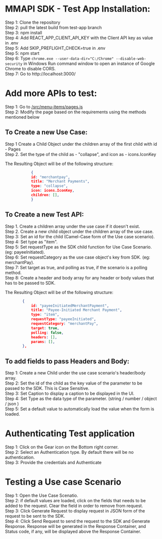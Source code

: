 # MMAPI SDK - Test App Installation:

Step 1: Clone the repository<br />
Step 2: pull the latest build from test-app branch<br />
Step 3: npm install<br />
Step 4: Add REACT_APP_CLIENT_API_KEY with the Client API key as value in .env<br />
Step 5: Add SKIP_PREFLIGHT_CHECK=true in .env<br />
Step 5: npm start<br />
Step 6: Type `chrome.exe --user-data-dir="C:/Chrome" --disable-web-security` in Windows Run command window to open an instance of Google Chrome to disable CORS.<br/>
Step 7: Go to http://localhost:3000/<br/>

# Add more APIs to test:

Step 1: Go to [/src/menu-items/pages.js](/src/menu-items/pages.js)<br />
Step 2: Modify the page based on the requirements using the methods mentioned below<br />

## To Create a new Use Case:

Step 1 Create a Child Object under the children array of the first child with id - Pages<br/>
Step 2. Set the type of the child as - "collapse", and icon as - icons.IconKey<br/>

The Resulting Object will be of the following structure:<br/>

```json
            {
            id: "merchantpay",
            title: "Merchant Payments",
            type: "collapse",
            icon: icons.IconKey,
            children: [],
            }
```

## To Create a new Test API:

Step 1. Create a children array under the use case if it doesn't exist.<br/>
Step 2. Create a new child object under the children array of the use case.<br/>
Step 3: Set an id for the child (Camel-Case form of the Use case scenario).<br/>
Step 4: Set type as "item".<br/>
Step 5: Set requestType as the SDK child function for Use Case Scenario. (eg: payeeInitiated).<br/>
Step 6: Set requestCategory as the use case object's key from SDK. (eg: merchantPay).<br/>
Step 7: Set target as true, and polling as true, if the scenario is a polling method.<br/>
Step 8: Create a header and body array for any header or body values that has to be passed to SDK.<br/>

The Resulting Object will be of the following structure:<br/>

```json
        {
            id: "payeeInitiatedMerchantPayment",
            title: "Payee-Initiated Merchant Payment",
            type: "item",
            requestType: "payeeInitiated",
            requestCategory: "merchantPay",
            target: true,
            polling: false,
            headers: [],
            params: [],
        },
```

## To add fields to pass Headers and Body:

Step 1: Create a new Child under the use case scenario's header/body array.<br/>
Step 2: Set the id of the child as the key value of the parameter to be passed to the SDK. This is Case Sensitive.<br/>
Step 3: Set Caption to display a caption to be displayed in the UI.<br/>
Step 4: Set Type as the data type of the parameter. (string / number / object / json )<br/>
Step 5: Set a default value to automatically load the value when the form is loaded.<br/>

# Authenticating Test application

Step 1: Click on the Gear icon on the Bottom right corner.<br/>
Step 2: Select an Authentication type. By default there will be no authentication.<br/>
Step 3: Provide the credentials and Authenticate<br/>

# Testing a Use case Scenario

Step 1: Open the Use Case Scenatio.<br/>
Step 2: if default values are loaded, click on the fields that needs to be added to the request. Clear the field in order to remove from request.<br/>
Step 3: Click Generate Request to display request in JSON form of the request to be sent to the SDK.<br/>
Step 4: Click Send Request to send the request to the SDK and Generate Response. Response will be generated in the Response Container, and Status code, if any, will be displayed above the Response Container.<br/>
